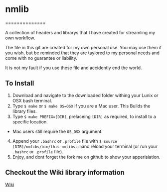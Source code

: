 # nmlib
==============

A collection of headers and librarys that I have created for streamling my own workflow.

The file in this git are created for my own personal use. You may use them if you wish, but be reminded that they are taylored to my personal needs and come with no guarantee or liability.

It is not my fault if you use these file and accidently end the world.

## To Install 

1. Download and navigate to the downloaded folder withing your Lunix or OSX bash terminal.
2. Type ```$ make``` or ```$ make OS=OSX``` if you are a Mac user. This Builds the library files.
3. Type ```$ make PREFIX=[DIR]```, prelaceing ```[DIR]``` as required, to install to a specific location. 
  * Mac users still require the `OS_OSX` argument.
4. Append your `.bashrc` or `.profile` file with `$ source [DIR]/nmlibs/bin/this-nmlibs.sh`and reload your terminal (or run your `.bashrc` or `.profile` file).
5. Enjoy, and dont forget the fork me on github to show your apperisiation.

## Checkout the Wiki library information
[Wiki](https://github.com/nicholasmead/nmlibs/wiki)
